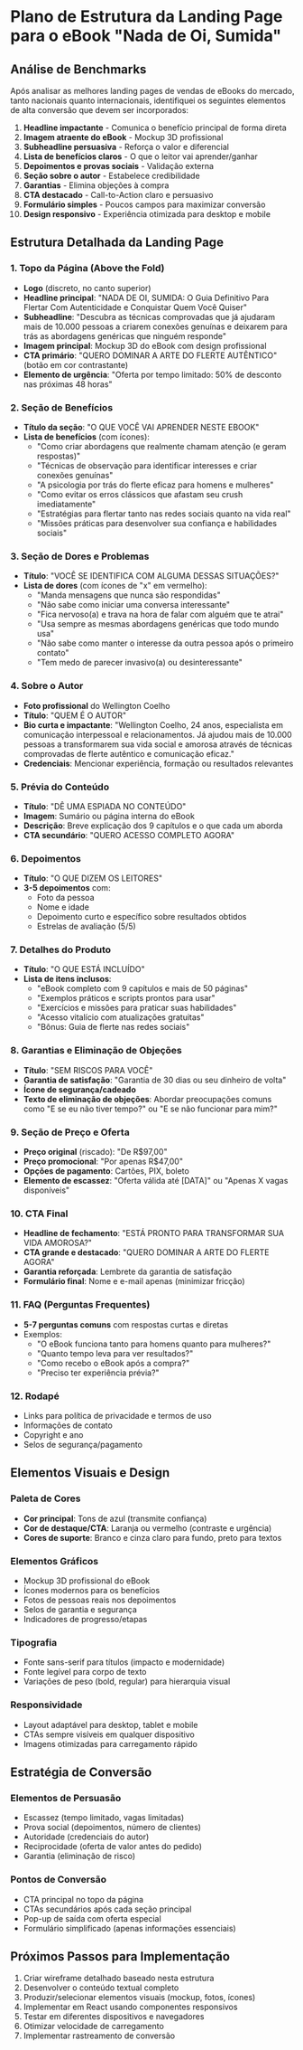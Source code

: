 # Plano de Estrutura da Landing Page para o eBook "Nada de Oi, Sumida"

## Análise de Benchmarks

Após analisar as melhores landing pages de vendas de eBooks do mercado, tanto nacionais quanto internacionais, identifiquei os seguintes elementos de alta conversão que devem ser incorporados:

1. **Headline impactante** - Comunica o benefício principal de forma direta
2. **Imagem atraente do eBook** - Mockup 3D profissional
3. **Subheadline persuasiva** - Reforça o valor e diferencial
4. **Lista de benefícios claros** - O que o leitor vai aprender/ganhar
5. **Depoimentos e provas sociais** - Validação externa
6. **Seção sobre o autor** - Estabelece credibilidade
7. **Garantias** - Elimina objeções à compra
8. **CTA destacado** - Call-to-Action claro e persuasivo
9. **Formulário simples** - Poucos campos para maximizar conversão
10. **Design responsivo** - Experiência otimizada para desktop e mobile

## Estrutura Detalhada da Landing Page

### 1. Topo da Página (Above the Fold)
- **Logo** (discreto, no canto superior)
- **Headline principal**: "NADA DE OI, SUMIDA: O Guia Definitivo Para Flertar Com Autenticidade e Conquistar Quem Você Quiser"
- **Subheadline**: "Descubra as técnicas comprovadas que já ajudaram mais de 10.000 pessoas a criarem conexões genuínas e deixarem para trás as abordagens genéricas que ninguém responde"
- **Imagem principal**: Mockup 3D do eBook com design profissional
- **CTA primário**: "QUERO DOMINAR A ARTE DO FLERTE AUTÊNTICO" (botão em cor contrastante)
- **Elemento de urgência**: "Oferta por tempo limitado: 50% de desconto nas próximas 48 horas"

### 2. Seção de Benefícios
- **Título da seção**: "O QUE VOCÊ VAI APRENDER NESTE EBOOK"
- **Lista de benefícios** (com ícones):
  - "Como criar abordagens que realmente chamam atenção (e geram respostas)"
  - "Técnicas de observação para identificar interesses e criar conexões genuínas"
  - "A psicologia por trás do flerte eficaz para homens e mulheres"
  - "Como evitar os erros clássicos que afastam seu crush imediatamente"
  - "Estratégias para flertar tanto nas redes sociais quanto na vida real"
  - "Missões práticas para desenvolver sua confiança e habilidades sociais"

### 3. Seção de Dores e Problemas
- **Título**: "VOCÊ SE IDENTIFICA COM ALGUMA DESSAS SITUAÇÕES?"
- **Lista de dores** (com ícones de "x" em vermelho):
  - "Manda mensagens que nunca são respondidas"
  - "Não sabe como iniciar uma conversa interessante"
  - "Fica nervoso(a) e trava na hora de falar com alguém que te atrai"
  - "Usa sempre as mesmas abordagens genéricas que todo mundo usa"
  - "Não sabe como manter o interesse da outra pessoa após o primeiro contato"
  - "Tem medo de parecer invasivo(a) ou desinteressante"

### 4. Sobre o Autor
- **Foto profissional** do Wellington Coelho
- **Título**: "QUEM É O AUTOR"
- **Bio curta e impactante**: "Wellington Coelho, 24 anos, especialista em comunicação interpessoal e relacionamentos. Já ajudou mais de 10.000 pessoas a transformarem sua vida social e amorosa através de técnicas comprovadas de flerte autêntico e comunicação eficaz."
- **Credenciais**: Mencionar experiência, formação ou resultados relevantes

### 5. Prévia do Conteúdo
- **Título**: "DÊ UMA ESPIADA NO CONTEÚDO"
- **Imagem**: Sumário ou página interna do eBook
- **Descrição**: Breve explicação dos 9 capítulos e o que cada um aborda
- **CTA secundário**: "QUERO ACESSO COMPLETO AGORA"

### 6. Depoimentos
- **Título**: "O QUE DIZEM OS LEITORES"
- **3-5 depoimentos** com:
  - Foto da pessoa
  - Nome e idade
  - Depoimento curto e específico sobre resultados obtidos
  - Estrelas de avaliação (5/5)

### 7. Detalhes do Produto
- **Título**: "O QUE ESTÁ INCLUÍDO"
- **Lista de itens inclusos**:
  - "eBook completo com 9 capítulos e mais de 50 páginas"
  - "Exemplos práticos e scripts prontos para usar"
  - "Exercícios e missões para praticar suas habilidades"
  - "Acesso vitalício com atualizações gratuitas"
  - "Bônus: Guia de flerte nas redes sociais"

### 8. Garantias e Eliminação de Objeções
- **Título**: "SEM RISCOS PARA VOCÊ"
- **Garantia de satisfação**: "Garantia de 30 dias ou seu dinheiro de volta"
- **Ícone de segurança/cadeado**
- **Texto de eliminação de objeções**: Abordar preocupações comuns como "E se eu não tiver tempo?" ou "E se não funcionar para mim?"

### 9. Seção de Preço e Oferta
- **Preço original** (riscado): "De R$97,00"
- **Preço promocional**: "Por apenas R$47,00"
- **Opções de pagamento**: Cartões, PIX, boleto
- **Elemento de escassez**: "Oferta válida até [DATA]" ou "Apenas X vagas disponíveis"

### 10. CTA Final
- **Headline de fechamento**: "ESTÁ PRONTO PARA TRANSFORMAR SUA VIDA AMOROSA?"
- **CTA grande e destacado**: "QUERO DOMINAR A ARTE DO FLERTE AGORA"
- **Garantia reforçada**: Lembrete da garantia de satisfação
- **Formulário final**: Nome e e-mail apenas (minimizar fricção)

### 11. FAQ (Perguntas Frequentes)
- **5-7 perguntas comuns** com respostas curtas e diretas
- Exemplos:
  - "O eBook funciona tanto para homens quanto para mulheres?"
  - "Quanto tempo leva para ver resultados?"
  - "Como recebo o eBook após a compra?"
  - "Preciso ter experiência prévia?"

### 12. Rodapé
- Links para política de privacidade e termos de uso
- Informações de contato
- Copyright e ano
- Selos de segurança/pagamento

## Elementos Visuais e Design

### Paleta de Cores
- **Cor principal**: Tons de azul (transmite confiança)
- **Cor de destaque/CTA**: Laranja ou vermelho (contraste e urgência)
- **Cores de suporte**: Branco e cinza claro para fundo, preto para textos

### Elementos Gráficos
- Mockup 3D profissional do eBook
- Ícones modernos para os benefícios
- Fotos de pessoas reais nos depoimentos
- Selos de garantia e segurança
- Indicadores de progresso/etapas

### Tipografia
- Fonte sans-serif para títulos (impacto e modernidade)
- Fonte legível para corpo de texto
- Variações de peso (bold, regular) para hierarquia visual

### Responsividade
- Layout adaptável para desktop, tablet e mobile
- CTAs sempre visíveis em qualquer dispositivo
- Imagens otimizadas para carregamento rápido

## Estratégia de Conversão

### Elementos de Persuasão
- Escassez (tempo limitado, vagas limitadas)
- Prova social (depoimentos, número de clientes)
- Autoridade (credenciais do autor)
- Reciprocidade (oferta de valor antes do pedido)
- Garantia (eliminação de risco)

### Pontos de Conversão
- CTA principal no topo da página
- CTAs secundários após cada seção principal
- Pop-up de saída com oferta especial
- Formulário simplificado (apenas informações essenciais)

## Próximos Passos para Implementação

1. Criar wireframe detalhado baseado nesta estrutura
2. Desenvolver o conteúdo textual completo
3. Produzir/selecionar elementos visuais (mockup, fotos, ícones)
4. Implementar em React usando componentes responsivos
5. Testar em diferentes dispositivos e navegadores
6. Otimizar velocidade de carregamento
7. Implementar rastreamento de conversão
